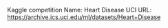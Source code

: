 Kaggle competition
Name: Heart Disease UCI
URL: https://archive.ics.uci.edu/ml/datasets/Heart+Disease